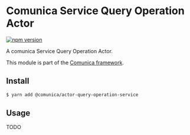 # Comunica Service Query Operation Actor

[![npm version](https://badge.fury.io/js/%40comunica%2Factor-query-operation-service.svg)](https://www.npmjs.com/package/@comunica/actor-query-operation-service)

A comunica Service Query Operation Actor.

This module is part of the [Comunica framework](https://github.com/comunica/comunica).

## Install

```bash
$ yarn add @comunica/actor-query-operation-service
```

## Usage

TODO
